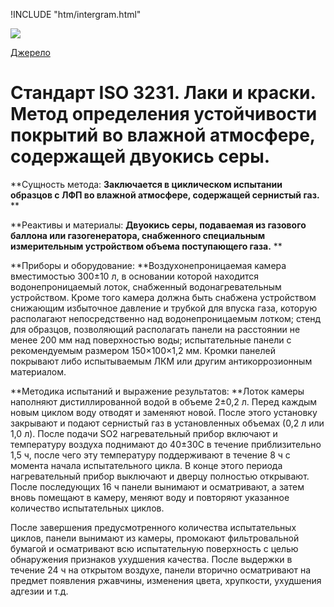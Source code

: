 
!INCLUDE "htm/intergram.html"

![](https://chart.googleapis.com/chart?chs=180x180&amp;cht=qr&amp;chl=https://pp.vokov.tk/%D0%B2%D0%B8%D0%B1%D1%96%D1%80_%D1%84%D0%B0%D1%80%D0%B1%D0%B8.html) 

[Джерело](http://vseokraskah.net/standart-iso-3231 "Permalink to Стандарт ISO 3231. Лаки и краски. Метод определения устойчивости покрытий во влажной атмосфере, содержащей двуокись серы.")

# Стандарт ISO 3231. Лаки и краски. Метод определения устойчивости покрытий во влажной атмосфере, содержащей двуокись серы.

**Сущность метода: **Заключается в циклическом испытании образцов с ЛФП во влажной атмосфере, содержащей сернистый газ.** **

**Реактивы и материалы: **Двуокись серы, подаваемая из газового баллона или газогенератора, снабженного специальным измерительным устройством объема поступающего газа.** **

**Приборы и оборудование: **Воздухонепроницаемая камера вместимостью 300±10 л, в основании которой находится водонепроницаемый лоток, снабженный водонагревательным устройством. Кроме того камера должна быть снабжена устройством снижающим избыточное давление и трубкой для впуска газа, которую располагают непосредственно над водонепроницаемым лотком; стенд для образцов, позволяющий располагать панели на расстоянии не менее 200 мм над поверхностью воды; испытательные панели с рекомендуемым размером 150×100×1,2 мм. Кромки панелей покрывают либо испытываемым ЛКМ или другим антикоррозионным материалом.

**Методика испытаний и выражение результатов: **Лоток камеры наполняют дистиллированной водой в объеме 2±0,2 л. Перед каждым новым циклом воду отводят и заменяют новой. После этого установку закрывают и подают сернистый газ в установленных объемах (0,2 л или 1,0 л). После подачи SO2 нагревательный прибор включают и температуру воздуха поднимают до 40±30С в течение приблизительно 1,5 ч, после чего эту температуру поддерживают в течение 8 ч с момента начала испытательного цикла. В конце этого периода нагревательный прибор выключают и дверцу полностью открывают. После последующих 16 ч панели вынимают и осматривают, а затем вновь помещают в камеру, меняют воду и повторяют указанное количество испытательных циклов.

После завершения предусмотренного количества испытательных циклов, панели вынимают из камеры, промокают фильтровальной бумагой и осматривают всю испытательную поверхность с целью обнаружения признаков ухудшения качества. После выдержки в течение 24 ч на открытом воздухе, панели вторично осматривают на предмет появления ржавчины, изменения цвета, хрупкости, ухудшения адгезии и т.д.

  